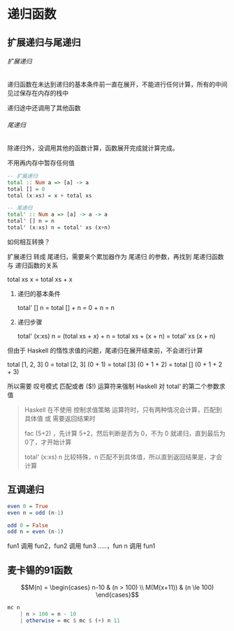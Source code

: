 # 递归函数



## 扩展递归与尾递归

###### 扩展递归

递归函数在未达到递归的基本条件前一直在展开，不能进行任何计算，所有的中间见过保存在内存的栈中

递归途中还调用了其他函数

###### 尾递归

除递归外，没调用其他的函数计算，函数展开完成就计算完成。

不用再内存中暂存任何值



``` haskell
-- 扩展递归
total :: Num a => [a] -> a
total [] = 0
total (x:xs) = x + total xs

-- 尾递归
total' :: Num a => [a] -> a -> a
total' [] n = n
total' (x:xs) n = total' xs (x+n)
```



如何相互转换？

扩展递归 转成 尾递归，需要来个累加器作为 尾递归 的参数，再找到 尾递归函数 与 递归函数的关系

total xs x = total xs + x

1. 递归的基本条件

    total' [] n = total [] + n = 0 + n = n

2. 递归步骤

    total' (x:xs) n = (total xs + x) + n = total xs + (x + n) = total' xs (x + n)

但由于 Haskell 的惰性求值的问题，尾递归在展开结束前，不会进行计算

total [1, 2, 3] 0 = total [2, 3] (0  + 1) = total [3] (0 + 1 + 2) = total [] (0 + 1 + 2 + 3)

所以需要 叹号模式 匹配或者 ($!) 运算符来强制 Haskell 对 total‘ 的第二个参数求值

> Haskell 在不使用 控制求值策略 运算符时，只有两种情况会计算，匹配到具体值 或 需要返回结果时
>
> fac (5+2) ，先计算 5+2，然后判断是否为 0，不为 0 就递归，直到最后为0了，才开始计算
>
> total' (x:xs) n 比较特殊，n 匹配不到具体值，所以直到返回结果是，才会计算



## 互调递归

```haskell
even 0 = True
even n = odd (n-1)

odd 0 = False
odd n = even (n-1)
```

fun1 调用 fun2，fun2 调用 fun3 .....，fun n 调用 fun1



## 麦卡锡的91函数

$$M(n) = \begin{cases} n-10 & (n > 100) \\ M(M(x+11)) & (n \le 100) \end{cases}$$

```haskell
mc n 
	| n > 100 = n - 10
	| otherwise = mc $ mc $ (+) n 11 
```

